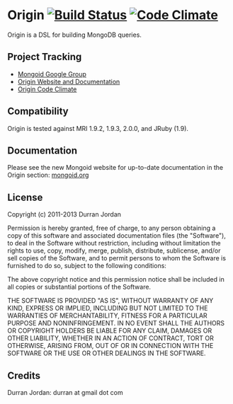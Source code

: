 Origin [![Build Status](https://secure.travis-ci.org/mongoid/origin.png?branch=master&.png)](http://travis-ci.org/mongoid/origin) [![Code Climate](https://codeclimate.com/github/mongoid/origin.png)](https://codeclimate.com/github/mongoid/origin)
========

Origin is a DSL for building MongoDB queries.

Project Tracking
----------------

* [Mongoid Google Group](http://groups.google.com/group/mongoid)
* [Origin Website and Documentation](http://mongoid.org/en/origin/)
* [Origin Code Climate](https://codeclimate.com/github/mongoid/origin)

Compatibility
-------------

Origin is tested against MRI 1.9.2, 1.9.3, 2.0.0, and JRuby (1.9).

Documentation
-------------

Please see the new Mongoid website for up-to-date documentation in
the Origin section: [mongoid.org](http://mongoid.org/en/origin/)

License
-------

Copyright (c) 2011-2013 Durran Jordan

Permission is hereby granted, free of charge, to any person obtaining
a copy of this software and associated documentation files (the
"Software"), to deal in the Software without restriction, including
without limitation the rights to use, copy, modify, merge, publish,
distribute, sublicense, and/or sell copies of the Software, and to
permit persons to whom the Software is furnished to do so, subject to
the following conditions:

The above copyright notice and this permission notice shall be
included in all copies or substantial portions of the Software.

THE SOFTWARE IS PROVIDED "AS IS", WITHOUT WARRANTY OF ANY KIND,
EXPRESS OR IMPLIED, INCLUDING BUT NOT LIMITED TO THE WARRANTIES OF
MERCHANTABILITY, FITNESS FOR A PARTICULAR PURPOSE AND
NONINFRINGEMENT. IN NO EVENT SHALL THE AUTHORS OR COPYRIGHT HOLDERS BE
LIABLE FOR ANY CLAIM, DAMAGES OR OTHER LIABILITY, WHETHER IN AN ACTION
OF CONTRACT, TORT OR OTHERWISE, ARISING FROM, OUT OF OR IN CONNECTION
WITH THE SOFTWARE OR THE USE OR OTHER DEALINGS IN THE SOFTWARE.

Credits
-------

Durran Jordan: durran at gmail dot com
